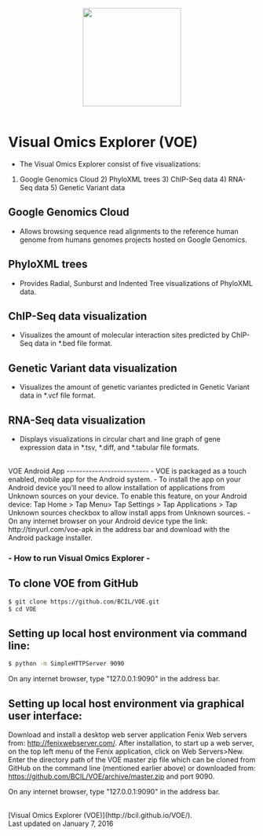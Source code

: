 <div style="text-align:center"><img src ="http://54.164.172.154/paper/BioITCore_Logo_XL.png?raw=true" width=200 height=200/></div> <br />
 
Visual Omics Explorer (VOE)
==================
- The Visual Omics Explorer consist of five visualizations: <br />
1) Google Genomics Cloud 2) PhyloXML trees 3) ChIP-Seq data 4) RNA-Seq data 5) Genetic Variant data
 
Google Genomics Cloud
---------------
- Allows browsing sequence read alignments to the reference human genome from humans genomes projects hosted on Google Genomics.
 
PhyloXML trees
----------------
- Provides Radial, Sunburst and Indented Tree visualizations of PhyloXML data.
 
ChIP-Seq data visualization
---------------------------
- Visualizes the amount of molecular interaction sites predicted by ChIP-Seq data in *.bed file format.
 
Genetic Variant data visualization
--------------------------------------
- Visualizes the  amount of genetic variantes predicted in Genetic Variant data in *.vcf file format.
 
RNA-Seq data visualization
--------------------------
- Displays visualizations in circular chart and line graph of gene expression data in *.tsv, *.diff, and *.tabular file formats.

<br />
VOE Android App
--------------------------
- VOE is packaged as a touch enabled, mobile app for the Android system.
- To install the app on your Android device you'll need to allow installation of applications from Unknown sources on your device. To enable this feature, on your Android device: Tap Home > Tap Menu> Tap Settings > Tap Applications > Tap Unknown sources checkbox to allow install apps from Unknown sources.
- On any internet browser on your Android device type the link: http://tinyurl.com/voe-apk in the address bar and download with the Android package installer.
 
</hr />
 
### - How to run Visual Omics Explorer - ###
 
To clone VOE from GitHub
------------------------
```bash
$ git clone https://github.com/BCIL/VOE.git
$ cd VOE
```
 
Setting up local host environment via command line:
--------------------------------
```bash
$ python -m SimpleHTTPServer 9090
```
On any internet browser, type "127.0.0.1:9090" in the address bar.
 
Setting up local host environment via graphical user interface:
-------------------------------- 
Download  and install a desktop web server application Fenix Web servers from: http://fenixwebserver.com/.  After installation, to start up a web server, on the top left menu  of the Fenix application, click on Web Servers>New. Enter the directory path of the VOE master zip file  which can be cloned from GitHub on the command line (mentioned earlier above) or downloaded from: https://github.com/BCIL/VOE/archive/master.zip and port 9090.
 
On any internet browser, type "127.0.0.1:9090" in the address bar.

<br />
[Visual Omics Explorer (VOE)](http://bcil.github.io/VOE/). <br />
Last updated on January 7, 2016